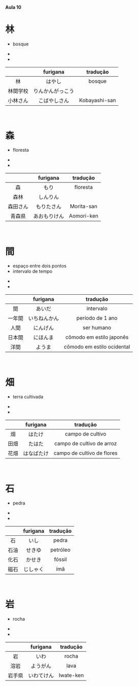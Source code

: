 #### Aula 10


# 林
- bosque

<ul><li></li><li></li></ul>

|  | furigana | tradução |
|:---:|:---:|:---:|
| 林 | はやし | bosque |
| 林間学校 | りんかんがっこう |  |
| 小林さん | こばやしさん | Kobayashi-san |

<br>


# 森
- floresta

<ul><li></li><li></li></ul>

|  | furigana | tradução |
|:---:|:---:|:---:|
| 森 | もり | floresta |
| 森林 |しんりん |  |
| 森田さん | もりたさん | Morita-san |
| 青森県 | あおもりけん | Aomori-ken |

<br>


# 間
<ul><li>espaço entre dois pontos</li><li>intervalo de tempo</li></ul>

<ul><li></li><li></li></ul>

|  | furigana | tradução |
|:---:|:---:|:---:|
| 間 | あいだ | intervalo |
| 一年間 | いちねんかん | período de 1 ano |
| 人間 | にんげん | ser humano |
| 日本間 | にほんま | cômodo em estilo japonês |
| 洋間 | ようま | cômodo em estilo ocidental |

<br>


# 畑
- terra cultivada

<ul><li></li><li></li></ul>

|  | furigana | tradução |
|:---:|:---:|:---:|
| 畑 | はたけ | campo de cultivo |
| 田畑 | たはた | campo de cultivo de arroz |
| 花畑 | はなばたけ | campo de cultivo de flores |

<br>


# 石
- pedra

<ul><li></li><li></li></ul>

|  | furigana | tradução |
|:---:|:---:|:---:|
| 石 | いし | pedra |
| 石油 | せきゆ | petróleo |
| 化石 | かせき | fóssil |
| 磁石 | じしゃく | ímã |

<br>


# 岩
- rocha

<ul><li></li><li></li></ul>

|  | furigana | tradução |
|:---:|:---:|:---:|
| 岩 | いわ | rocha |
| 溶岩 | ようがん | lava |
| 岩手県 | いわてけん | Iwate-ken |